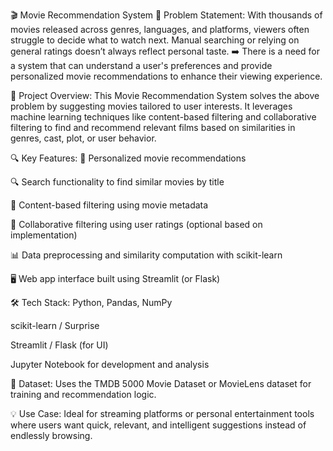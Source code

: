 🎬 Movie Recommendation System
🧩 Problem Statement:
With thousands of movies released across genres, languages, and platforms, viewers often struggle to decide what to watch next. Manual searching or relying on general ratings doesn’t always reflect personal taste.
➡️ There is a need for a system that can understand a user's preferences and provide personalized movie recommendations to enhance their viewing experience.

🚀 Project Overview:
This Movie Recommendation System solves the above problem by suggesting movies tailored to user interests. It leverages machine learning techniques like content-based filtering and collaborative filtering to find and recommend relevant films based on similarities in genres, cast, plot, or user behavior.

🔍 Key Features:
🎯 Personalized movie recommendations

🔍 Search functionality to find similar movies by title

🧠 Content-based filtering using movie metadata

🤝 Collaborative filtering using user ratings (optional based on implementation)

📊 Data preprocessing and similarity computation with scikit-learn

🖥️ Web app interface built using Streamlit (or Flask)

🛠️ Tech Stack:
Python, Pandas, NumPy

scikit-learn / Surprise

Streamlit / Flask (for UI)

Jupyter Notebook for development and analysis

📂 Dataset:
Uses the TMDB 5000 Movie Dataset or MovieLens dataset for training and recommendation logic.

💡 Use Case:
Ideal for streaming platforms or personal entertainment tools where users want quick, relevant, and intelligent suggestions instead of endlessly browsing.
